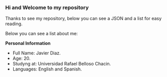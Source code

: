 ### Hi and Welcome to my repository

Thanks to see my repository, below you can see a JSON and a list for easy reading.

Below you can see a list about me:

**Personal Information**
- Full Name: Javier Diaz.
- Age: 20.
- Studyng at: Universidad Rafael Belloso Chacin.
- Languages: English and Spanish.

